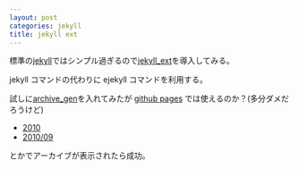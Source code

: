 ```yaml
---
layout: post
categories: jekyll
title: jekyll ext
---
```

標準の[jekyll](http://github.com/mojombo/jekyll)ではシンプル過ぎるので[jekyll_ext](http://github.com/rfelix/jekyll_ext)を導入してみる。

jekyll コマンドの代わりに ejekyll コマンドを利用する。

試しに[archive_gen](http://github.com/rfelix/my_jekyll_extensions/tree/master/archive_gen/)を入れてみたが [github pages](http://migrs.github.com/) では使えるのか？(多分ダメだろうけど)

* [2010](/2010/)
* [2010/09](/2010/09/)

とかでアーカイブが表示されたら成功。
